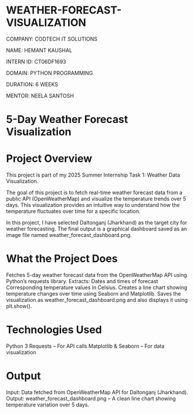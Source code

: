# WEATHER-FORECAST-VISUALIZATION

COMPANY: CODTECH IT SOLUTIONS

NAME: HEMANT KAUSHAL

INTERN ID: CT06DF1693

DOMAIN: PYTHON PROGRAMMING

DURATION: 6 WEEKS

MENTOR: NEELA SANTOSH


# 5-Day Weather Forecast Visualization

# Project Overview
This project is part of my 2025 Summer Internship Task 1: Weather Data Visualization.

The goal of this project is to fetch real-time weather forecast data from a public API (OpenWeatherMap) and visualize the temperature trends over 5 days. This visualization provides an intuitive way to understand how the temperature fluctuates over time for a specific location.

In this project, I have selected Daltonganj (Jharkhand) as the target city for weather forecasting. The final output is a graphical dashboard saved as an image file named weather_forecast_dashboard.png.



# What the Project Does
Fetches 5-day weather forecast data from the OpenWeatherMap API using Python’s requests library.
Extracts:
Dates and times of forecast
Corresponding temperature values in Celsius.
Creates a line chart showing temperature changes over time using Seaborn and Matplotlib.
Saves the visualization as weather_forecast_dashboard.png and also displays it using plt.show().


# Technologies Used
Python 3
Requests – For API calls
Matplotlib & Seaborn – For data visualization


# Output
Input: Data fetched from OpenWeatherMap API for Daltonganj (Jharkhand).
Output: weather_forecast_dashboard.png – A clean line chart showing temperature variation over 5 days.


